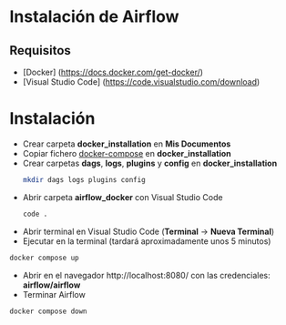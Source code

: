 # Instalación de Airflow
## Requisitos
- [Docker] (https://docs.docker.com/get-docker/)
- [Visual Studio Code] (https://code.visualstudio.com/download)

# Instalación
- Crear carpeta **docker_installation** en **Mis Documentos**
- Copiar fichero [docker-compose](https://github.com/ulisesojeda/master_docs/blob/master/airflow_install/docker-compose.yaml) en **docker_installation**
- Crear carpetas **dags**, **logs**, **plugins** y **config** en **docker_installation**
  ```bash
  mkdir dags logs plugins config
  ```
- Abrir carpeta **airflow_docker** con Visual Studio Code
    ```bash
  code .
  ```
- Abrir terminal en Visual Studio Code (**Terminal** -> **Nueva Terminal**)
- Ejecutar en la terminal (tardará aproximadamente unos 5 minutos)
```sh
docker compose up
```
- Abrir en el navegador http://localhost:8080/ con las credenciales: **airflow/airflow**
- Terminar Airflow
```
docker compose down
```

